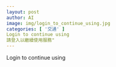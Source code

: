 ```yaml
---
layout: post
author: AI
image: img/login_to_continue_using.jpg
categories: [ '交通' ]
Login to continue using
請登入以繼續使用服務"
---
```

Login to continue using